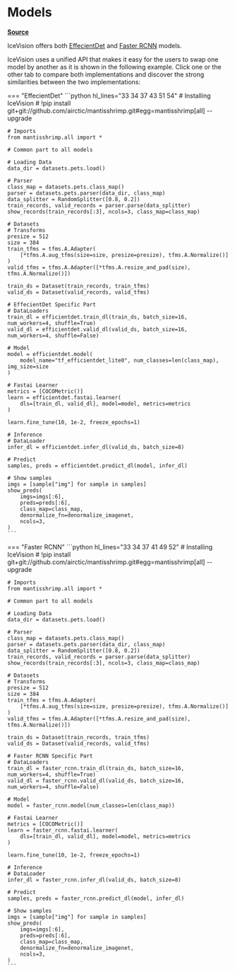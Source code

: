 # Models

[**Source**](https://github.com/airctic/mantisshrimp/tree/master/mantisshrimp/models)

IceVision offers both [EffecientDet](https://airctic.github.io/mantisshrimp/model_efficientdet/) and [Faster RCNN](https://airctic.github.io/mantisshrimp/model_faster_rcnn/) models.

IceVision uses a unified API that makes it easy for the users to swap one model by another as it is shown in the following example. Click one or the other tab to compare both implementations and discover the strong similarities between the two implementations:

=== "EffecientDet"
    ```python  hl_lines="33 34 37 43 51 54"
    # Installing IceVision
    # !pip install git+git://github.com/airctic/mantisshrimp.git#egg=mantisshrimp[all] --upgrade

    # Imports
    from mantisshrimp.all import *

    # Common part to all models

    # Loading Data
    data_dir = datasets.pets.load()

    # Parser
    class_map = datasets.pets.class_map()
    parser = datasets.pets.parser(data_dir, class_map)
    data_splitter = RandomSplitter([0.8, 0.2])
    train_records, valid_records = parser.parse(data_splitter)
    show_records(train_records[:3], ncols=3, class_map=class_map)

    # Datasets
    # Transforms
    presize = 512
    size = 384
    train_tfms = tfms.A.Adapter(
        [*tfms.A.aug_tfms(size=size, presize=presize), tfms.A.Normalize()]
    )
    valid_tfms = tfms.A.Adapter([*tfms.A.resize_and_pad(size), tfms.A.Normalize()])

    train_ds = Dataset(train_records, train_tfms)
    valid_ds = Dataset(valid_records, valid_tfms)

    # EffecientDet Specific Part
    # DataLoaders
    train_dl = efficientdet.train_dl(train_ds, batch_size=16, num_workers=4, shuffle=True)
    valid_dl = efficientdet.valid_dl(valid_ds, batch_size=16, num_workers=4, shuffle=False)

    # Model
    model = efficientdet.model(
        model_name="tf_efficientdet_lite0", num_classes=len(class_map), img_size=size
    )

    # Fastai Learner
    metrics = [COCOMetric()]
    learn = efficientdet.fastai.learner(
        dls=[train_dl, valid_dl], model=model, metrics=metrics
    )

    learn.fine_tune(10, 1e-2, freeze_epochs=1)

    # Inference
    # DataLoader
    infer_dl = efficientdet.infer_dl(valid_ds, batch_size=8)
    
    # Predict
    samples, preds = efficientdet.predict_dl(model, infer_dl)
    
    # Show samples
    imgs = [sample["img"] for sample in samples]
    show_preds(
        imgs=imgs[:6],
        preds=preds[:6],
        class_map=class_map,
        denormalize_fn=denormalize_imagenet,
        ncols=3,
    )
    ```



=== "Faster RCNN"
    ```python hl_lines="33 34 37 41 49 52"
    # Installing IceVision
    # !pip install git+git://github.com/airctic/mantisshrimp.git#egg=mantisshrimp[all] --upgrade

    # Imports
    from mantisshrimp.all import *

    # Common part to all models

    # Loading Data
    data_dir = datasets.pets.load()

    # Parser
    class_map = datasets.pets.class_map()
    parser = datasets.pets.parser(data_dir, class_map)
    data_splitter = RandomSplitter([0.8, 0.2])
    train_records, valid_records = parser.parse(data_splitter)
    show_records(train_records[:3], ncols=3, class_map=class_map)

    # Datasets
    # Transforms
    presize = 512
    size = 384
    train_tfms = tfms.A.Adapter(
        [*tfms.A.aug_tfms(size=size, presize=presize), tfms.A.Normalize()]
    )
    valid_tfms = tfms.A.Adapter([*tfms.A.resize_and_pad(size), tfms.A.Normalize()])

    train_ds = Dataset(train_records, train_tfms)
    valid_ds = Dataset(valid_records, valid_tfms)

    # Faster RCNN Specific Part
    # DataLoaders
    train_dl = faster_rcnn.train_dl(train_ds, batch_size=16, num_workers=4, shuffle=True)
    valid_dl = faster_rcnn.valid_dl(valid_ds, batch_size=16, num_workers=4, shuffle=False)

    # Model
    model = faster_rcnn.model(num_classes=len(class_map))

    # Fastai Learner
    metrics = [COCOMetric()]
    learn = faster_rcnn.fastai.learner(
        dls=[train_dl, valid_dl], model=model, metrics=metrics
    )

    learn.fine_tune(10, 1e-2, freeze_epochs=1)

    # Inference
    # DataLoader
    infer_dl = faster_rcnn.infer_dl(valid_ds, batch_size=8)
    
    # Predict
    samples, preds = faster_rcnn.predict_dl(model, infer_dl)
    
    # Show samples
    imgs = [sample["img"] for sample in samples]
    show_preds(
        imgs=imgs[:6],
        preds=preds[:6],
        class_map=class_map,
        denormalize_fn=denormalize_imagenet,
        ncols=3,
    )
    ```
